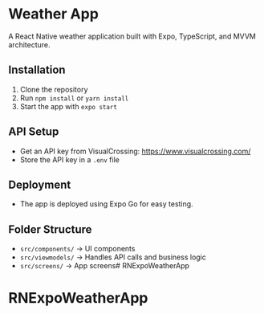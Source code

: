 # Weather App

A React Native weather application built with Expo, TypeScript, and MVVM architecture.

## Installation
1. Clone the repository  
2. Run `npm install` or `yarn install`  
3. Start the app with `expo start`

## API Setup
- Get an API key from VisualCrossing: https://www.visualcrossing.com/
- Store the API key in a `.env` file

## Deployment
- The app is deployed using Expo Go for easy testing.

## Folder Structure
- `src/components/` → UI components
- `src/viewmodels/` → Handles API calls and business logic
- `src/screens/` → App screens# RNExpoWeatherApp
# RNExpoWeatherApp
